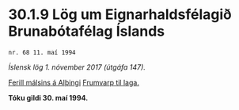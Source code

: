 # 30.1.9 Lög um Eignarhaldsfélagið Brunabótafélag Íslands

`nr. 68 11. maí 1994`

_Íslensk lög 1. nóvember 2017 (útgáfa 147)._

[Ferill málsins á Alþingi](https://www.althingi.is/thingstorf/thingmalalistar-eftir-thingum/ferill/?ltg=117&mnr=578)
[Frumvarp til laga.](https://www.althingi.is/altext/117/s/0897.html)

**Tóku gildi 30. maí 1994.**

